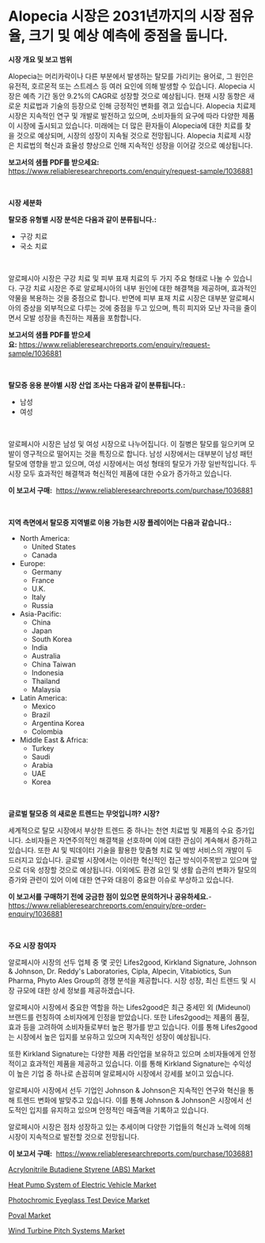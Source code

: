 <p><h1>Alopecia 시장은 2031년까지의 시장 점유율, 크기 및 예상 예측에 중점을 둡니다.</h1></p><p><strong>시장 개요 및 보고 범위</strong></p>
<p><p>Alopecia는 머리카락이나 다른 부분에서 발생하는 탈모를 가리키는 용어로, 그 원인은 유전적, 호르몬적 또는 스트레스 등 여러 요인에 의해 발생할 수 있습니다. Alopecia 시장은 예측 기간 동안 9.2%의 CAGR로 성장할 것으로 예상됩니다. 현재 시장 동향은 새로운 치료법과 기술의 등장으로 인해 긍정적인 변화를 겪고 있습니다. Alopecia 치료제 시장은 지속적인 연구 및 개발로 발전하고 있으며, 소비자들의 요구에 따라 다양한 제품이 시장에 출시되고 있습니다. 미래에는 더 많은 환자들이 Alopecia에 대한 치료를 찾을 것으로 예상되며, 시장의 성장이 지속될 것으로 전망됩니다. Alopecia 치료제 시장은 치료법의 혁신과 효율성 향상으로 인해 지속적인 성장을 이어갈 것으로 예상됩니다.</p></p>
<p><strong>보고서의 샘플 PDF를 받으세요:</strong> <a href="https://www.reliableresearchreports.com/enquiry/request-sample/1036881">https://www.reliableresearchreports.com/enquiry/request-sample/1036881</a></p>
<p>&nbsp;</p>
<p><strong>시장 세분화</strong></p>
<p><strong>탈모증 유형별 시장 분석은 다음과 같이 분류됩니다.:</strong></p>
<p><ul><li>구강 치료</li><li>국소 치료</li></ul></p>
<p>&nbsp;</p>
<p><p>알로페시아 시장은 구강 치료 및 피부 표재 치료의 두 가지 주요 형태로 나눌 수 있습니다. 구강 치료 시장은 주로 알로페시아의 내부 원인에 대한 해결책을 제공하며, 효과적인 약물을 복용하는 것을 중점으로 합니다. 반면에 피부 표재 치료 시장은 대부분 알로페시아의 증상을 외부적으로 다루는 것에 중점을 두고 있으며, 특히 피지와 모난 자극을 줄이면서 모발 성장을 촉진하는 제품을 포함합니다.</p></p>
<p><strong>보고서의 샘플 PDF를 받으세요:</strong>&nbsp;<a href="https://www.reliableresearchreports.com/enquiry/request-sample/1036881">https://www.reliableresearchreports.com/enquiry/request-sample/1036881</a></p>
<p>&nbsp;</p>
<p><strong> 탈모증 응용 분야별 시장 산업 조사는 다음과 같이 분류됩니다.:</strong></p>
<p><ul><li>남성</li><li>여성</li></ul></p>
<p>&nbsp;</p>
<p><p>알로페시아 시장은 남성 및 여성 시장으로 나누어집니다. 이 질병은 탈모를 일으키며 모발이 영구적으로 떨어지는 것을 특징으로 합니다. 남성 시장에서는 대부분이 남성 패턴 탈모에 영향을 받고 있으며, 여성 시장에서는 여성 형태의 탈모가 가장 일반적입니다. 두 시장 모두 효과적인 해결책과 혁신적인 제품에 대한 수요가 증가하고 있습니다.</p></p>
<p><strong>이 보고서 구매:</strong>&nbsp; <a href="https://www.reliableresearchreports.com/purchase/1036881">https://www.reliableresearchreports.com/purchase/1036881</a></p>
<p>&nbsp;</p>
<p><strong>지역 측면에서 탈모증 지역별로 이용 가능한 시장 플레이어는 다음과 같습니다.:</strong></p>
<p><ul>
    <li>
        North America:
        <ul>
            <li>United States</li>
            <li>Canada</li>
        </ul>
    </li>
    <li>
        Europe:
        <ul>
            <li>Germany</li>
            <li>France</li>
            <li>U.K.</li>
            <li>Italy</li>
            <li>Russia</li>
        </ul>
    </li>
    <li>
        Asia-Pacific:
        <ul>
            <li>China</li>
            <li>Japan</li>
            <li>South Korea</li>
            <li>India</li>
            <li>Australia</li>
            <li>China Taiwan</li>
            <li>Indonesia</li>
            <li>Thailand</li>
            <li>Malaysia</li>
        </ul>
    </li>
    <li>
        Latin America:
        <ul>
            <li>Mexico</li>
            <li>Brazil</li>
            <li>Argentina Korea</li>
            <li>Colombia</li>
        </ul>
    </li>
    <li>
        Middle East & Africa:
        <ul>
            <li>Turkey</li>
            <li>Saudi</li>
            <li>Arabia</li>
            <li>UAE</li>
            <li>Korea</li>
        </ul>
    </li>
    </ul></p>
<p>&nbsp;</p>
<p><strong>글로벌 탈모증 의 새로운 트렌드는 무엇입니까? 시장?</strong></p>
<p><p>세계적으로 탈모 시장에서 부상한 트렌드 중 하나는 천연 치료법 및 제품의 수요 증가입니다. 소비자들은 자연주의적인 해결책을 선호하며 이에 대한 관심이 계속해서 증가하고 있습니다. 또한 AI 및 빅데이터 기술을 활용한 맞춤형 치료 및 예방 서비스의 개발이 두드러지고 있습니다. 글로벌 시장에서는 이러한 혁신적인 접근 방식이주목받고 있으며 앞으로 더욱 성장할 것으로 예상됩니다. 이외에도 환경 요인 및 생활 습관의 변화가 탈모의 증가와 관련이 있어 이에 대한 연구와 대응이 중요한 이슈로 부상하고 있습니다.</p></p>
<p><strong>이 보고서를 구매하기 전에 궁금한 점이 있으면 문의하거나 공유하세요.</strong>- <a href="https://www.reliableresearchreports.com/enquiry/pre-order-enquiry/1036881">https://www.reliableresearchreports.com/enquiry/pre-order-enquiry/1036881</a></p>
<p>&nbsp;</p>
<p><strong>주요 시장 참여자</strong></p>
<p><p>알로페시아 시장의 선두 업체 중 몇 곳인 Lifes2good, Kirkland Signature, Johnson & Johnson, Dr. Reddy's Laboratories, Cipla, Alpecin, Vitabiotics, Sun Pharma, Phyto Ales Group의 경쟁 분석을 제공합니다. 시장 성장, 최신 트렌드 및 시장 규모에 대한 상세 정보를 제공하겠습니다.</p><p>알로페시아 시장에서 중요한 역할을 하는 Lifes2good은 최근 중세민 외 (Mideunol) 브랜드를 런칭하여 소비자에게 인정을 받았습니다. 또한 Lifes2good는 제품의 품질, 효과 등을 고려하여 소비자들로부터 높은 평가를 받고 있습니다. 이를 통해 Lifes2good는 시장에서 높은 입지를 보유하고 있으며 지속적인 성장이 예상됩니다.</p><p>또한 Kirkland Signature는 다양한 제품 라인업을 보유하고 있으며 소비자들에게 안정적이고 효과적인 제품을 제공하고 있습니다. 이를 통해 Kirkland Signature는 수익성이 높은 기업 중 하나로 손꼽히며 알로페시아 시장에서 강세를 보이고 있습니다.</p><p>알로페시아 시장에서 선두 기업인 Johnson & Johnson은 지속적인 연구와 혁신을 통해 트렌드 변화에 발맞추고 있습니다. 이를 통해 Johnson & Johnson은 시장에서 선도적인 입지를 유지하고 있으며 안정적인 매출액을 기록하고 있습니다.</p><p>알로페시아 시장은 점차 성장하고 있는 추세이며 다양한 기업들의 혁신과 노력에 의해 시장이 지속적으로 발전할 것으로 전망됩니다.</p></p>
<p><strong>이 보고서 구매:</strong>&nbsp;&nbsp;<a href="https://www.reliableresearchreports.com/purchase/1036881">https://www.reliableresearchreports.com/purchase/1036881</a></p>
<p><p><a href="https://github.com/joannesouthgate/Market-Research-Report-List-2/blob/main/acrylonitrile-butadiene-styrene-abs-market.md">Acrylonitrile Butadiene Styrene (ABS) Market</a></p><p><a href="https://view.publitas.com/reportprime-1/heat-pump-system-of-electric-vehicle-market-insights-market-players-and-forecast-till-2030/">Heat Pump System of Electric Vehicle Market</a></p><p><a href="https://issuu.com/reportprime-2/docs/photochromic-eyeglass-test-device-market-size-2030">Photochromic Eyeglass Test Device Market</a></p><p><a href="https://silk-columnist-571.notion.site/Decoding-the-Poval-Market-A-Deep-Dive-into-the-Latest-Market-Trends-Market-Segmentation-and-Compe-0d310609822a4751a4589b842b00a9dd">Poval Market</a></p><p><a href="https://github.com/sofayahoo2023/Market-Research-Report-List-3/blob/main/wind-turbine-pitch-systems-market.md">Wind Turbine Pitch Systems Market</a></p></p>
